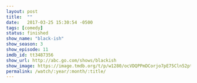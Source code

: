 ```yaml
---
layout: post
title:  ""
date:   2017-03-25 15:30:54 -0500
tags: [comedy]
status: finished
show_name: "black-ish"
show_season: 3
show_episode: 11
imdb_id: tt3487356
show_url: http://abc.go.com/shows/blackish
show_image: https://image.tmdb.org/t/p/w1280/ocVDQPPmDCorjo7pE75Cln52ptx.jpg
permalink: /watch/:year/:month/:title/
---
```

